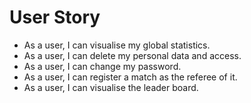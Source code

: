 # User Story

- As a user, I can visualise my global statistics.
- As a user, I can delete my personal data and access.
- As a user, I can change my password.
- As a user, I can register a match as the referee of it.
- As a user, I can visualise the leader board.